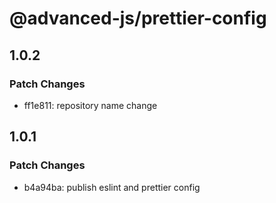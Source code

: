 # @advanced-js/prettier-config

## 1.0.2

### Patch Changes

- ff1e811: repository name change

## 1.0.1

### Patch Changes

- b4a94ba: publish eslint and prettier config
